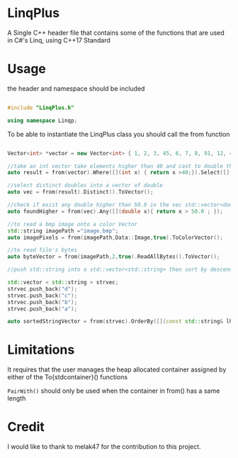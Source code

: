 # LinqPlus
A Single C++ header file that contains some of the functions that are used in C#'s Linq, using C++17 Standard

# Usage

the header and namespace should be included
```cpp

#include "LinqPlus.h"

using namespace Linqp;

```

To be able to instantiate the LinqPlus class you should  call the from function
```cpp

Vector<int> *vector = new Vector<int> { 1, 2, 3, 45, 6, 7, 8, 91, 12, 4, 1, 2 ,91,45,100,125,200};

//take an int vector take elements higher than 40 and cast to double then store it in a std::list
auto result = from(vector).Where([](int x) { return x >40;}).Select([](int x) { return  (double)x;  }).ToList();

//select distinct doubles into a vector of double
auto vec = from(result).Distinct().ToVector();

//check if exist any double higher than 50.0 in the vec std::vector<double>
auto foundHigher = from(vec).Any([](double x){ return x > 50.0 ; });

//to read a bmp image onto a color Vector
std::string imagePath ="image.bmp";
auto imagePixels = from(imagePath,Data::Image,true).ToColorVector();

//to read file's bytes
auto byteVector = from(imagePath,2,true).ReadAllBytes().ToVector();

//push std::string into a std::vector<std::string> then sort by descending order 

std::vector < std::string > strvec;
strvec.push_back("d");
strvec.push_back("c");
strvec.push_back("b");
strvec.push_back("a");

auto sortedStringVector = from(strvec).OrderBy([](const std::string& lhs, std::string& rhs) {return lhs < rhs; }).ToVector();

```
# Limitations


It requires that the user manages the heap allocated container assigned by either of the To{stdcontainer}() functions

`PairWith()` should only be used when the container in from() has a same length

# Credit
I would like to thank to melak47 for the contribution to this project.

